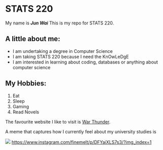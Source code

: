 # STATS 220

My name is ***Jun Wai*** This is my repo for STATS 220. 

## A little about me:

* I am undertaking a degree in Computer Science
* I am taking STATS 220 because I need the KnOwLeDgE
* I am interested in learning about coding, databases or anything about computer science

## My Hobbies:
1. Eat
2. Sleep
3. Gaming
4. Read Novels

The favourite website I like to visit is [War Thunder](http://warthunder.com/en/registration?r=userinvite_147069436).

A meme that captures how I currently feel about my university studies is

![](https://c.tenor.com/MGg0k3pcLWUAAAAC/chat-are.gif)
https://www.instagram.com/finemelt/p/DFYaiXLS7s3/?img_index=1
